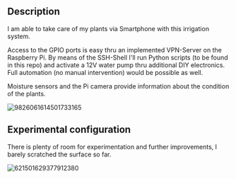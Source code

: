 ## Description

I am able to take care of my plants via Smartphone with this irrigation system.

Access to the GPIO ports is easy thru an implemented VPN-Server on the Raspberry Pi. By means of the SSH-Shell I'll run Python scripts (to be found in this repo) and activate a 12V water pump thru additional DIY electronics. Full automation (no manual intervention) would be possible as well.

Moisture sensors and the Pi camera provide information about the condition of the plants.

![9826061614501733165](https://github.com/Florian-Wilhelm/Raspberry-Pi/assets/77980708/322fb2e7-6f49-4acf-b82c-f94dcbb98e05)

## Experimental configuration

There is plenty of room for experimentation and further improvements, I barely scratched the surface so far.

![621501629377912380](https://github.com/Florian-Wilhelm/Raspberry-Pi/assets/77980708/1d596144-0e1f-40a7-9450-8e9f04e3fa9d)
